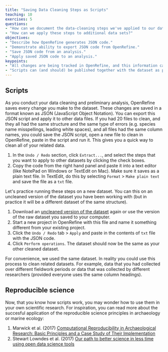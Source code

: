 ```yaml
---
title: "Saving Data Cleaning Steps as Scripts"
teaching: 10
exercises: 5
questions:
- "How can we document the data-cleaning steps we've applied to our data?"
- "How can we apply these steps to additional data sets?"
objectives:
- "Describe how OpenRefine generates JSON code."
- "Demonstrate ability to export JSON code from OpenRefine."
- "Save JSON code from an analysis."
- "Apply saved JSON code to an analysis."
keypoints:
- "All changes are being tracked in OpenRefine, and this information can be used for scripts for future analyses or reproducing an analysis."
- "Scripts can (and should) be published together with the dataset as part of the digital appendix of the research output."
---
```


## Scripts

As you conduct your data cleaning and preliminary analysis, OpenRefine saves every change you make to the dataset. These 
changes are saved in a format known as JSON (JavaScript Object Notation). You can export this JSON script and apply it 
to other data files. If you had 20 files to clean, and they all had the same structure and the same 
type of errors (e.g. species name misspellings, leading white spaces), and all
files had the same column names, you could save the JSON script, open a new file to clean in OpenRefine, 
paste in the script and run it.
This gives you a quick way to clean all of your related data.

1. In the `Undo / Redo` section, click `Extract...`, and select the steps that you want to apply to other datasets by clicking the check boxes. 
2. Copy the code from the right hand panel and paste it into a text editor (like NotePad on Windows or TextEdit on Mac). Make sure it saves as a plain text file. In TextEdit, do this by selecting `Format` > `Make plain text` and save the file as a `txt` file. 

Let's practice running these steps on a new dataset. You can this on an uncleaned version of the dataset you have 
been working with (but in practice it will be a different dataset of the same structure). 

1. Download an [uncleaned version of the dataset](https://ndownloader.figshare.com/files/7823341) again or use the version of the raw dataset you saved to your computer.  
2. Start a new project in OpenRefine with this file and name it something different from your existing project.  
3. Click the `Undo / Redo` tab > `Apply` and paste in the contents of `txt` file with the JSON code. 
4. Click `Perform operations`. The dataset should now be the same as your other cleaned dataset.

For convenience, we used the same dataset. In reality you could use this process to clean related datasets. For example, data that you had collected over different fieldwork periods or data that was collected by different researchers (provided everyone uses the same column headings). 

## Reproducible science

Now, that you know how scripts work, you may wonder how to use them in your own scientific research. For inspiration, you can read more about the succesful application of the reproducible science principles in archaeology or marine ecology:
1. Marwick et al. (2017) [Computational Reproducibility in Archaeological Research: Basic Principles and a Case Study of Their Implementation](https://link.springer.com/article/10.1007/s10816-015-9272-9)
2. Stewart Lowndes et al. (2017) [Our path to better science in less time using open data science tools](https://www.nature.com/articles/s41559-017-0160)